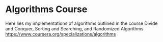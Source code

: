 # Algorithms Course
Here lies my implementations of algorithms outlined in the course Divide and Conquer, Sorting and Searching, and Randomized Algorithms https://www.coursera.org/specializations/algorithms
